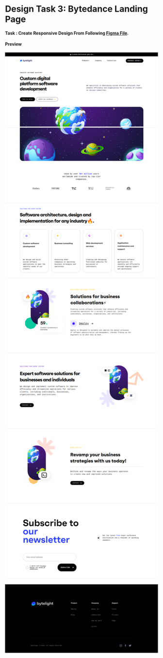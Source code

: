 # Design Task 3: Bytedance Landing Page

#### Task : Create Responsive Design From Following [Figma File](https://www.figma.com/file/VKeMOWFjpEV26Oc406kAPe/Bytelight---Landing-Page-freebie-(Community)-(Copy)?node-id=1%3A4746&t=UraDJD4BPH3NumnG-1).

#### Preview
![](README_ASSETS/Design_3_Image1.png)
![](README_ASSETS/Design_3_Image2.png)
![](README_ASSETS/Design_3_Image3.png)
![](README_ASSETS/Design_3_Image4.png)
![](README_ASSETS/Design_3_Image5.png)
![](README_ASSETS/Design_3_Image6.png)
![](README_ASSETS/Design_3_Image7.png)
![](README_ASSETS/Design_3_Image8.png)